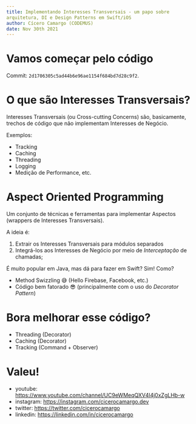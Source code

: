 ```yaml
---
title: Implementando Interesses Transversais - um papo sobre
arquitetura, DI e Design Patterns em Swift/iOS
author: Cícero Camargo (CODEMUS)
date: Nov 30th 2021
---
```


# Vamos começar pelo código 

Commit: `2d1706305c5ad44b6e96ae1154f684bd7d28c9f2`.

# O que são Interesses Transversais?

Interesses Transversais (ou Cross-cutting Concerns) são, basicamente,
trechos de código que não implementam Interesses de Negócio. 

Exemplos:

* Tracking
* Caching
* Threading
* Logging
* Medição de Performance, etc.

# Aspect Oriented Programming

Um conjunto de técnicas e ferramentas para implementar Aspectos (wrappers de
Interesses Transversais).

A ideia é:

1. Extrair os Interesses Transversais para módulos separados
2. Integrá-los aos Interesses de Negócio por meio de *Interceptação* de chamadas;

É muito popular em Java, mas dá para fazer em Swift? Sim! Como?
* Method Swizzling 😅 (Hello Firebase, Facebook, etc.)
* Código bem fatorado 😎 (principalmente com o uso do *Decorator Pattern*) 

# Bora melhorar esse código?
- Threading (Decorator)
- Caching (Decorator)
- Tracking (Command + Observer)

# Valeu!

- youtube: https://www.youtube.com/channel/UC9eWMeqQXV4l4j0xZgLHb-w
- instagram: https://instagram.com/cicerocamargo.dev
- twitter: https://twitter.com/cicerocamargo
- linkedin: https://linkedin.com/in/cicerocamargo
